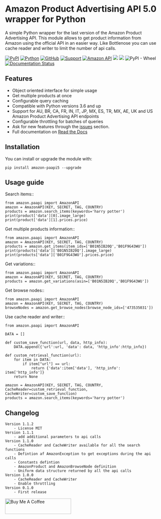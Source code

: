 Amazon Product Advertising API 5.0 wrapper for Python
=======================================================
A simple Python wrapper for the last version of the Amazon Product Advertising API. This module allows to get product information from Amazon using the official API in an easier way.
Like Bottlenose you can use cache reader and writer to limit the number of api calls.

[![PyPI](https://img.shields.io/pypi/v/amazon-paapi5)](https://pypi.org/project/amazon-paapi5/)
[![Python](https://img.shields.io/github/pipenv/locked/python-version/alefiori82/amazon-paapi5/master?label=python)](https://www.python.org/)
[![GitHub](https://img.shields.io/github/license/alefiori82/amazon-paapi5)](https://github.com/alefiori82/amazon-paapi5/blob/master/LICENSE)
[![Support](https://img.shields.io/badge/Support-Good-brightgreen)](https://github.com/alefiori82/amazon-paapi5/issues)
[![Amazon API](https://img.shields.io/badge/Amazon%20API-5.0-%23FD9B15)](https://webservices.amazon.com/paapi5/documentation/)
![](https://github.com/alefiori82/amazon-paapi5/workflows/Upload%20Python%20Package/badge.svg)
![](https://github.com/alefiori82/amazon-paapi5/workflows/Build%20package/badge.svg)
![PyPI - Wheel](https://img.shields.io/pypi/wheel/amazon-paapi5)
[![Documentation Status](https://readthedocs.org/projects/amazon-paapi5/badge/?version=latest)](https://amazon-paapi5.readthedocs.io/en/latest/?badge=latest)

Features
--------

* Object oriented interface for simple usage
* Get multiple products at once
* Configurable query caching
* Compatible with Python versions 3.6 and up
* Support for AU, BR, CA, FR, IN, IT, JP, MX, ES, TR, MX, AE, UK and US Amazon Product Advertising API endpoints
* Configurable throttling for batches of queries
* Ask for new features through the [issues](https://github.com/alefiori82/amazon-paapi5/issues) section.
* Full documentation on [Read the Docs](https://amazon-paapi5.readthedocs.io/en/latest/)


Installation
-------------

You can install or upgrade the module with:

    pip install amazon-paapi5 --upgrade

Usage guide
-----------

Search items::

    from amazon.paapi import AmazonAPI
    amazon = AmazonAPI(KEY, SECRET, TAG, COUNTRY)
    products = amazon.search_items(keywords='harry potter')
    print(product['data'][0].image_large)
    print(product['data'][1].prices.price)

Get multiple products information::

    from amazon.paapi import AmazonAPI
    amazon = AmazonAPI(KEY, SECRET, TAG, COUNTRY)
    products = amazon.get_items(item_ids=['B01N5IB20Q','B01F9G43WU'])
    print(products['data']['B01N5IB20Q'].image_large)
    print(products['data']['B01F9G43WU'].prices.price)


Get variations::

    from amazon.paapi import AmazonAPI
    amazon = AmazonAPI(KEY, SECRET, TAG, COUNTRY)
    products = amazon.get_variations(asin=['B01N5IB20Q','B01F9G43WU'])

Get browse nodes::

    from amazon.paapi import AmazonAPI
    amazon = AmazonAPI(KEY, SECRET, TAG, COUNTRY)
    browseNodes = amazon.get_browse_nodes(browse_node_ids=['473535031'])

Use cache reader and writer::

    from amazon.paapi import AmazonAPI

    DATA = []
    
    def custom_save_function(url, data, http_info):  
        DATA.append({'url':url, 'data': data, 'http_info':http_info}) 
    
    def custom_retrieval_function(url):  
        for item in DATA:  
            if item["url"] == url: 
                return {'data':item['data'], 'http_info': item['http_info']}  
        return None
    
    amazon = AmazonAPI(KEY, SECRET, TAG, COUNTRY, CacheReader=custom_retrieval_function, CacheWriter=custom_save_function) 
    products = amazon.search_items(keywords='harry potter')



Changelog
-------------

    Version 1.1.2
        - License MIT
    Version 1.1.1
        - add additional parameters to api calls
    Version 1.1.0
        - CacheReader and CacheWriter available for all the search functions
        - Defintion af AmazonException to get exceptions during the api calls
        - Constants defintion
        - AmazonProduct and AmazonBrowseNode definition
        - Uniform data structure returned by all the api calls
    Version 1.0.0
        - CacheReader and CacheWriter
        - Enable throttling
    Version 0.1.0
        - First release

<a href="https://www.buymeacoffee.com/1jTO4Av" target="_blank"><img src="https://cdn.buymeacoffee.com/buttons/default-orange.png" alt="Buy Me A Coffee" style="height: 51px !important;width: 217px !important;" ></a>
        
        

    
